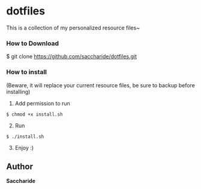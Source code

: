 # dotfiles

This is a collection of my personalized resource files~

### How to Download
$ git clone https://github.com/saccharide/dotfiles.git

### How to install 
(Beware, it will replace your current resource files, be sure to backup before installing)

1) Add permission to run
```
$ chmod +x install.sh
````
2) Run
```
$ ./install.sh
```
3) Enjoy :)

## Author
**Saccharide**
